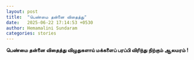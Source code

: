 ```yaml
---
layout: post
title:  "பெண்மை தன்னை விதைத்து"
date:   2025-06-22 17:14:53 +0530
author: Hemamalini Sundaram
categories: stories
---
```


**பெண்மை தன்னை விதைத்து விழுதுகளாய் மக்களைப் பரப்பி விரிந்து நிற்கும் ஆலமரம் !**
